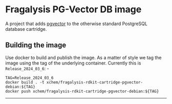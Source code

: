 # Fragalysis PG-Vector DB image
A project that adds [pgvector] to the otherwise standard PostgreSQL
database cartridge.

## Building the image
Use docker to build and publish the image. As a matter of style
we tag the image using the tag of the underlying container.
Currently this is `Release_2024_03_6`: -

    TAG=Release_2024_03_6
    docker build . -t xchem/fragalysis-rdkit-cartridge-pgvector-debian:${TAG}
    docker push xchem/fragalysis-rdkit-cartridge-pgvector-debian:${TAG}

---

[pgvector]: https://github.com/pgvector/pgvector
